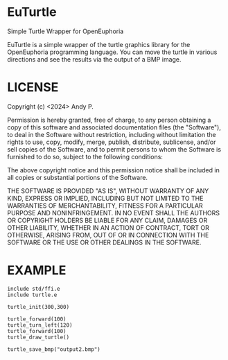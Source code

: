 # EuTurtle
Simple Turtle Wrapper for OpenEuphoria

EuTurtle is a simple wrapper of the turtle graphics library for the OpenEuphoria programming language. You can move the turtle in various directions and see the results via the output of a BMP image.

# LICENSE

Copyright (c) <2024> Andy P.

Permission is hereby granted, free of charge, to any person obtaining a copy of this software and associated documentation files (the "Software"), to deal in the Software without restriction, including without limitation the rights to use, copy, modify, merge, publish, distribute, sublicense, and/or sell copies of the Software, and to permit persons to whom the Software is furnished to do so, subject to the following conditions:

The above copyright notice and this permission notice shall be included in all copies or substantial portions of the Software.

THE SOFTWARE IS PROVIDED "AS IS", WITHOUT WARRANTY OF ANY KIND, EXPRESS OR IMPLIED, INCLUDING BUT NOT LIMITED TO THE WARRANTIES OF MERCHANTABILITY, FITNESS FOR A PARTICULAR PURPOSE AND NONINFRINGEMENT. IN NO EVENT SHALL THE AUTHORS OR COPYRIGHT HOLDERS BE LIABLE FOR ANY CLAIM, DAMAGES OR OTHER LIABILITY, WHETHER IN AN ACTION OF CONTRACT, TORT OR OTHERWISE, ARISING FROM, OUT OF OR IN CONNECTION WITH THE SOFTWARE OR THE USE OR OTHER DEALINGS IN THE SOFTWARE.

# EXAMPLE

```euphoria
include std/ffi.e
include turtle.e

turtle_init(300,300)

turtle_forward(100)
turtle_turn_left(120)
turtle_forward(100)
turtle_draw_turtle()

turtle_save_bmp("output2.bmp")
```
